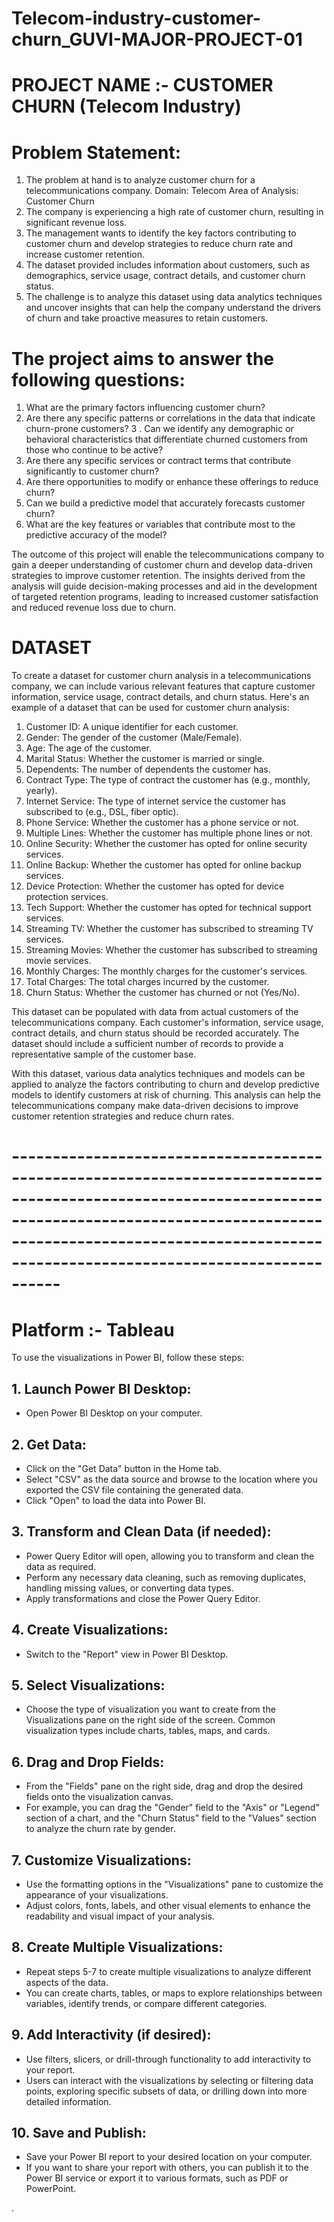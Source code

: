 # Telecom-industry-customer-churn_GUVI-MAJOR-PROJECT-01

# PROJECT NAME :- CUSTOMER CHURN (Telecom Industry)

# Problem Statement:

1.	The problem at hand is to analyze customer churn for a telecommunications company. 
    Domain: Telecom
    Area of Analysis: Customer Churn
2. The company is experiencing a high rate of customer churn, resulting in significant revenue loss. 
3. The management wants to identify the key factors contributing to customer churn and develop strategies to reduce churn rate and increase customer retention.
4. The dataset provided includes information about customers, such as demographics, service usage, contract details, and customer churn status. 
5. The challenge is to analyze this dataset using data analytics techniques and uncover insights that can help the company understand the drivers of churn and take proactive measures to retain customers.


# The project aims to answer the following questions:

1. What are the primary factors influencing customer churn? 
2.	Are there any specific patterns or correlations in the data that indicate churn-prone customers?
3 . Can we identify any demographic or behavioral characteristics that differentiate churned customers from those who continue to be active?
4. Are there any specific services or contract terms that contribute significantly to customer churn? 
5. Are there opportunities to modify or enhance these offerings to reduce churn?
6. Can we build a predictive model that accurately forecasts customer churn? 
7. What are the key features or variables that contribute most to the predictive accuracy of the model?

The outcome of this project will enable the telecommunications company to gain a deeper understanding of customer churn and develop data-driven strategies to improve customer retention. The insights derived from the analysis will guide decision-making processes and aid in the development of targeted retention programs, leading to increased customer satisfaction and reduced revenue loss due to churn.


# DATASET

To create a dataset for customer churn analysis in a telecommunications company, we can include various relevant features that capture customer information, service usage, contract details, and churn status. Here's an example of a dataset that can be used for customer churn analysis:

01. Customer ID: A unique identifier for each customer.
02. Gender: The gender of the customer (Male/Female).
03. Age: The age of the customer.
04. Marital Status: Whether the customer is married or single.
05. Dependents: The number of dependents the customer has.
06. Contract Type: The type of contract the customer has (e.g., monthly, yearly).
07. Internet Service: The type of internet service the customer has subscribed to (e.g., DSL, fiber optic).
08. Phone Service: Whether the customer has a phone service or not.
09. Multiple Lines: Whether the customer has multiple phone lines or not.
10. Online Security: Whether the customer has opted for online security services.
11. Online Backup: Whether the customer has opted for online backup services.
12. Device Protection: Whether the customer has opted for device protection services.
13. Tech Support: Whether the customer has opted for technical support services.
14. Streaming TV: Whether the customer has subscribed to streaming TV services.
15. Streaming Movies: Whether the customer has subscribed to streaming movie services.
16. Monthly Charges: The monthly charges for the customer's services.
17. Total Charges: The total charges incurred by the customer.
18. Churn Status: Whether the customer has churned or not (Yes/No).

This dataset can be populated with data from actual customers of the telecommunications company. Each customer's information, service usage, contract details, and churn status should be recorded accurately. The dataset should include a sufficient number of records to provide a representative sample of the customer base.

With this dataset, various data analytics techniques and models can be applied to analyze the factors contributing to churn and develop predictive models to identify customers at risk of churning. This analysis can help the telecommunications company make data-driven decisions to improve customer retention strategies and reduce churn rates.


# ------------------------------------------------------------------------------------------------------------------------------------------------------------------------------------------------------------------------------------------ #


# Platform :- Tableau

To use the visualizations in Power BI, follow these steps:

## 1. Launch Power BI Desktop:
- Open Power BI Desktop on your computer.
## 2. Get Data:
- Click on the "Get Data" button in the Home tab.
- Select "CSV" as the data source and browse to the location where you exported the CSV file containing the generated data.
- Click "Open" to load the data into Power BI.
## 3. Transform and Clean Data (if needed):
- Power Query Editor will open, allowing you to transform and clean the data as required.
- Perform any necessary data cleaning, such as removing duplicates, handling missing values, or converting data types.
- Apply transformations and close the Power Query Editor.
## 4. Create Visualizations:
- Switch to the "Report" view in Power BI Desktop.
## 5. Select Visualizations:
- Choose the type of visualization you want to create from the Visualizations pane on the right side of the screen. Common visualization types include charts, tables, maps, and cards.
## 6. Drag and Drop Fields:
- From the "Fields" pane on the right side, drag and drop the desired fields onto the visualization canvas.
- For example, you can drag the "Gender" field to the "Axis" or "Legend" section of a chart, and the "Churn Status" field to the "Values" section to analyze the churn rate by gender.
## 7. Customize Visualizations:
- Use the formatting options in the "Visualizations" pane to customize the appearance of your visualizations.
- Adjust colors, fonts, labels, and other visual elements to enhance the readability and visual impact of your analysis.
## 8. Create Multiple Visualizations:
- Repeat steps 5-7 to create multiple visualizations to analyze different aspects of the data.
- You can create charts, tables, or maps to explore relationships between variables, identify trends, or compare different categories.
## 9. Add Interactivity (if desired):
- Use filters, slicers, or drill-through functionality to add interactivity to your report.
- Users can interact with the visualizations by selecting or filtering data points, exploring specific subsets of data, or drilling down into more detailed information.
## 10. Save and Publish:
- Save your Power BI report to your desired location on your computer.
- If you want to share your report with others, you can publish it to the Power BI service or export it to various formats, such as PDF or PowerPoint.

.
